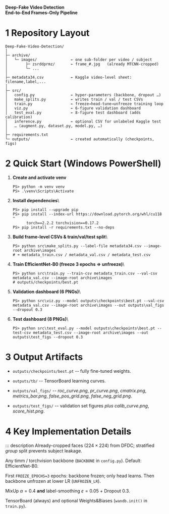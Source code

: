 **Deep-Fake Video Detection\
End-to-End Frames-Only Pipeline**

# 1 Repository Layout

    Deep-Fake-Video-Detection/
    │
    ├─ archive/
    │   └─ images/               ← one sub-folder per video / subject
    │        ├─ zsrddprmz/       ← frame_#.jpg   (already MTCNN-cropped)
    │        └─ ...
    │
    ├─ metadata34.csv            ← Kaggle video-level sheet: filename,label,...
    │
    ├─ src/
    │   config.py                ← hyper-parameters (backbone, dropout …)
    │   make_splits.py           ← writes train / val / test CSVs
    │   train.py                 ← freeze→head-tune→unfreeze training loop
    │   viz.py                   ← 6-figure validation dashboard
    │   test_eval.py             ← 8-figure test dashboard (adds calibration)
    │   inference.py             ← optional CSV for unlabeled Kaggle test
    │   … (augment.py, dataset.py, model.py, …)
    │
    ├─ requirements.txt
    └─ outputs/                  ← created automatically (checkpoints, figs)

# 2 Quick Start (Windows PowerShell)

1.  **Create and activate venv**

        PS> python -m venv venv
        PS> .\venv\Scripts\Activate

2.  **Install dependencies**\

        PS> pip install --upgrade pip
        PS> pip install --index-url https://download.pytorch.org/whl/cu118 ^
              torch==2.2.2 torchvision==0.17.2
        PS> pip install -r requirements.txt --no-deps

3.  **Build frame-level CSVs & train/val/test split**\

        PS> python src\make_splits.py --label-file metadata34.csv --image-root archive\images
        # ➜ metadata_train.csv / metadata_val.csv / metadata_test.csv

4.  **Train EfficientNet-B0 (freeze 3 epochs ⇒ unfreeze)**\

        PS> python src\train.py --train-csv metadata_train.csv --val-csv metadata_val.csv --image-root archive\images
        # outputs/checkpoints/best.pt

5.  **Validation dashboard (6 PNGs)**\

        PS> python src\viz.py --model outputs\checkpoints\best.pt --val-csv metadata_val.csv --image-root archive\images --out outputs\val_figs --dropout 0.3

6.  **Test dashboard (8 PNGs)**\

        PS> python src\test_eval.py --model outputs\checkpoints\best.pt --test-csv metadata_test.csv --image-root archive\images --out outputs\test_figs --dropout 0.3

# 3 Output Artifacts

- `outputs/checkpoints/best.pt` -- fully fine-tuned weights.

- `outputs/tb/` -- TensorBoard learning curves.

- `outputs/val_figs/` -- _roc_curve.png_, _pr_curve.png_,
  _cmatrix.png_, _metrics_bar.png_, _false_pos_grid.png_,
  _false_neg_grid.png_.

- `outputs/test_figs/` -- validation set figures _plus_
  _calib_curve.png_, _score_hist.png_.

# 4 Key Implementation Details

::: description
Already-cropped faces $(224\times224)$ from DFDC; stratified _group_
split prevents subject leakage.

Any timm / torchvision backbone (`BACKBONE` in `config.py`). Default:
EfficientNet-B0.

First `FREEZE_EPOCHS=3` epochs: backbone frozen; only head learns. Then
backbone unfrozen at lower LR (`UNFROZEN_LR`).

MixUp $\alpha=0.4$ **and** label-smoothing $\varepsilon=0.05$ + Dropout
0.3.

TensorBoard (always) and optional Weights&Biases (`wandb.init()` in
`train.py`).
